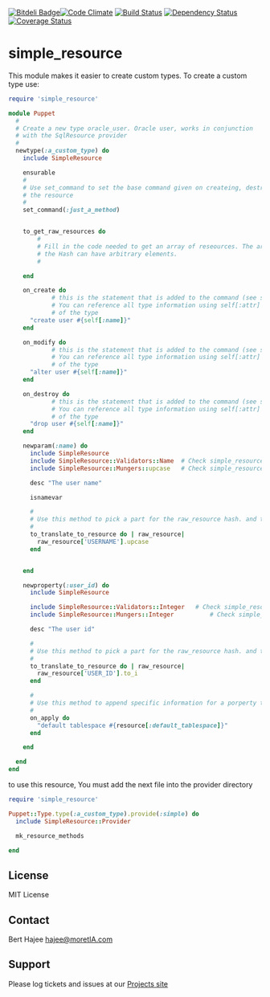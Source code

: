 [![Bitdeli Badge](https://d2weczhvl823v0.cloudfront.net/hajee/simple_resource/trend.png)](https://bitdeli.com/free "Bitdeli Badge")[![Code Climate](https://codeclimate.com/github/hajee/simple_resource.png)](https://codeclimate.com/github/hajee/simple_resource) [![Build Status](https://travis-ci.org/hajee/simple_resource.png)](https://travis-ci.org/hajee/simple_resource) [![Dependency Status](https://gemnasium.com/hajee/simple_resource.png)](https://gemnasium.com/hajee/simple_resource) [![Coverage Status](https://coveralls.io/repos/hajee/simple_resource/badge.png)](https://coveralls.io/r/hajee/simple_resource)


simple_resource
===============
This module makes it easier to create custom types. To create a custom type use:

```ruby
require 'simple_resource'

module Puppet
  #
  # Create a new type oracle_user. Oracle user, works in conjunction 
  # with the SqlResource provider
  #
  newtype(:a_custom_type) do
    include SimpleResource

    ensurable
    #
    # Use set_command to set the base command given on createing, destroying and modifying 
    # the resource
    #
    set_command(:just_a_method)


    to_get_raw_resources do
    	#
    	# Fill in the code needed to get an array of reseources. The array must contain Hashes
    	# the Hash can have arbitrary elements. 
    	#

    end

    on_create do
			# this is the statement that is added to the command (see set_command) to create a resource
			# You can reference all type information using self[:attr] where :attr is a parameter or property 
			# of the type 
      "create user #{self[:name]}"
    end

    on_modify do
			# this is the statement that is added to the command (see set_command) to modify a resource
			# You can reference all type information using self[:attr] where :attr is a parameter or property 
			# of the type 
      "alter user #{self[:name]}"
    end

    on_destroy do
			# this is the statement that is added to the command (see set_command) to destroy a resource
			# You can reference all type information using self[:attr] where :attr is a parameter or property 
			# of the type 
      "drop user #{self[:name]}"
    end

    newparam(:name) do
      include SimpleResource
      include SimpleResource::Validators::Name 	# Check simple_resource/validators for available validators
      include SimpleResource::Mungers::upcase   # Check simple_resource/validators for available mungers

      desc "The user name"

      isnamevar

      #
      # Use this method to pick a part for the raw_resource hash. and translate it to the real resource hash
      #
      to_translate_to_resource do | raw_resource|
        raw_resource['USERNAME'].upcase
      end


    end

    newproperty(:user_id) do
      include SimpleResource

      include SimpleResource::Validators::Integer 	# Check simple_resource/validators for available validators
      include SimpleResource::Mungers::Integer			# Check simple_resource/validators for available mungers

      desc "The user id"

      #
      # Use this method to pick a part for the raw_resource hash. and translate it to the real resource hash
      #
      to_translate_to_resource do | raw_resource|
        raw_resource['USER_ID'].to_i
      end

      #
      # Use this method to append specific information for a porperty to the create or the update commands
      #
      on_apply do
        "default tablespace #{resource[:default_tablespace]}"
      end

    end

  end
end

```

to use this resource, You must add the next file into the provider directory

```ruby
require 'simple_resource'

Puppet::Type.type(:a_custom_type).provide(:simple) do
  include SimpleResource::Provider

  mk_resource_methods

end
```


License
-------

MIT License


Contact
-------
Bert Hajee hajee@moretIA.com

Support
-------
Please log tickets and issues at our [Projects site](https://github.com/hajee/simple_resource)
